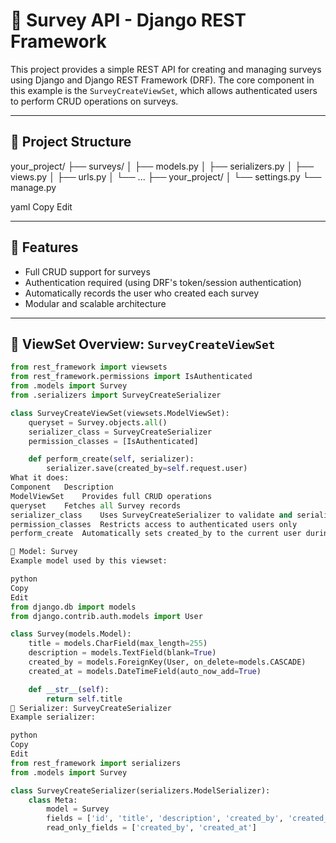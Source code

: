 # 📝 Survey API - Django REST Framework

This project provides a simple REST API for creating and managing surveys using Django and Django REST Framework (DRF). The core component in this example is the `SurveyCreateViewSet`, which allows authenticated users to perform CRUD operations on surveys.

---

## 📁 Project Structure

your_project/
├── surveys/
│ ├── models.py
│ ├── serializers.py
│ ├── views.py
│ ├── urls.py
│ └── ...
├── your_project/
│ └── settings.py
└── manage.py

yaml
Copy
Edit

---

## 🚀 Features

- Full CRUD support for surveys
- Authentication required (using DRF's token/session authentication)
- Automatically records the user who created each survey
- Modular and scalable architecture

---

## 🔧 ViewSet Overview: `SurveyCreateViewSet`

```python
from rest_framework import viewsets
from rest_framework.permissions import IsAuthenticated
from .models import Survey
from .serializers import SurveyCreateSerializer

class SurveyCreateViewSet(viewsets.ModelViewSet):
    queryset = Survey.objects.all()
    serializer_class = SurveyCreateSerializer
    permission_classes = [IsAuthenticated]

    def perform_create(self, serializer):
        serializer.save(created_by=self.request.user)
What it does:
Component	Description
ModelViewSet	Provides full CRUD operations
queryset	Fetches all Survey records
serializer_class	Uses SurveyCreateSerializer to validate and serialize data
permission_classes	Restricts access to authenticated users only
perform_create	Automatically sets created_by to the current user during survey creation

🧠 Model: Survey
Example model used by this viewset:

python
Copy
Edit
from django.db import models
from django.contrib.auth.models import User

class Survey(models.Model):
    title = models.CharField(max_length=255)
    description = models.TextField(blank=True)
    created_by = models.ForeignKey(User, on_delete=models.CASCADE)
    created_at = models.DateTimeField(auto_now_add=True)

    def __str__(self):
        return self.title
🧪 Serializer: SurveyCreateSerializer
Example serializer:

python
Copy
Edit
from rest_framework import serializers
from .models import Survey

class SurveyCreateSerializer(serializers.ModelSerializer):
    class Meta:
        model = Survey
        fields = ['id', 'title', 'description', 'created_by', 'created_at']
        read_only_fields = ['created_by', 'created_at']
